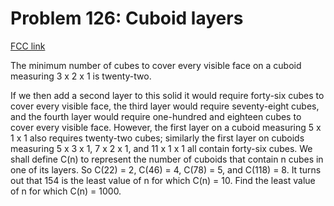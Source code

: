 # Problem 126: Cuboid layers

[FCC link](https://www.freecodecamp.org/learn/coding-interview-prep/project-euler/problem-126-cuboid-layers)

The minimum number of cubes to cover every visible face on a cuboid measuring 3
x 2 x 1 is twenty-two.

If we then add a second layer to this solid it would require forty-six cubes to
cover every visible face, the third layer would require seventy-eight cubes, and
the fourth layer would require one-hundred and eighteen cubes to cover every
visible face. However, the first layer on a cuboid measuring 5 x 1 x 1 also
requires twenty-two cubes; similarly the first layer on cuboids measuring 5 x 3
x 1, 7 x 2 x 1, and 11 x 1 x 1 all contain forty-six cubes. We shall define C(n)
to represent the number of cuboids that contain n cubes in one of its layers. So
C(22) = 2, C(46) = 4, C(78) = 5, and C(118) = 8. It turns out that 154 is the
least value of n for which C(n) = 10. Find the least value of n for which C(n)
= 1000.
